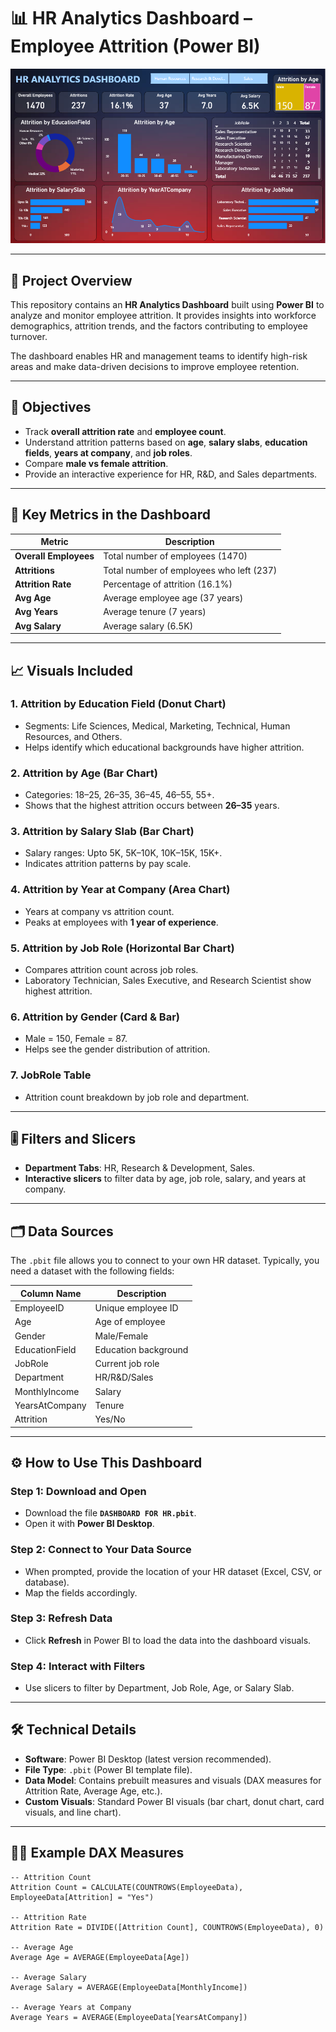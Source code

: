 # 📊 HR Analytics Dashboard – Employee Attrition (Power BI)

![Dashboard Preview](HR-ANALYTICS-DASHBOARD-FOR-ATTRITION.png)

---

## 📌 Project Overview
This repository contains an **HR Analytics Dashboard** built using **Power BI** to analyze and monitor employee attrition. It provides insights into workforce demographics, attrition trends, and the factors contributing to employee turnover.

The dashboard enables HR and management teams to identify high-risk areas and make data-driven decisions to improve employee retention.

---

## 🎯 Objectives
- Track **overall attrition rate** and **employee count**.
- Understand attrition patterns based on **age**, **salary slabs**, **education fields**, **years at company**, and **job roles**.
- Compare **male vs female attrition**.
- Provide an interactive experience for HR, R&D, and Sales departments.

---

## 🧮 Key Metrics in the Dashboard

| Metric                | Description |
|-----------------------|-------------|
| **Overall Employees** | Total number of employees (1470) |
| **Attritions**        | Total number of employees who left (237) |
| **Attrition Rate**    | Percentage of attrition (16.1%) |
| **Avg Age**           | Average employee age (37 years) |
| **Avg Years**         | Average tenure (7 years) |
| **Avg Salary**        | Average salary (6.5K) |

---

## 📈 Visuals Included

### 1. Attrition by Education Field (Donut Chart)
- Segments: Life Sciences, Medical, Marketing, Technical, Human Resources, and Others.
- Helps identify which educational backgrounds have higher attrition.

### 2. Attrition by Age (Bar Chart)
- Categories: 18–25, 26–35, 36–45, 46–55, 55+.
- Shows that the highest attrition occurs between **26–35** years.

### 3. Attrition by Salary Slab (Bar Chart)
- Salary ranges: Upto 5K, 5K–10K, 10K–15K, 15K+.
- Indicates attrition patterns by pay scale.

### 4. Attrition by Year at Company (Area Chart)
- Years at company vs attrition count.
- Peaks at employees with **1 year of experience**.

### 5. Attrition by Job Role (Horizontal Bar Chart)
- Compares attrition count across job roles.
- Laboratory Technician, Sales Executive, and Research Scientist show highest attrition.

### 6. Attrition by Gender (Card & Bar)
- Male = 150, Female = 87.
- Helps see the gender distribution of attrition.

### 7. JobRole Table
- Attrition count breakdown by job role and department.

---

## 🎚️ Filters and Slicers
- **Department Tabs**: HR, Research & Development, Sales.
- **Interactive slicers** to filter data by age, job role, salary, and years at company.

---

## 🗂️ Data Sources
The `.pbit` file allows you to connect to your own HR dataset. Typically, you need a dataset with the following fields:

| Column Name        | Description |
|-------------------|-------------|
| EmployeeID        | Unique employee ID |
| Age               | Age of employee |
| Gender            | Male/Female |
| EducationField    | Education background |
| JobRole           | Current job role |
| Department        | HR/R&D/Sales |
| MonthlyIncome     | Salary |
| YearsAtCompany    | Tenure |
| Attrition         | Yes/No |

---

## ⚙️ How to Use This Dashboard

### Step 1: Download and Open
- Download the file **`DASHBOARD FOR HR.pbit`**.
- Open it with **Power BI Desktop**.

### Step 2: Connect to Your Data Source
- When prompted, provide the location of your HR dataset (Excel, CSV, or database).
- Map the fields accordingly.

### Step 3: Refresh Data
- Click **Refresh** in Power BI to load the data into the dashboard visuals.

### Step 4: Interact with Filters
- Use slicers to filter by Department, Job Role, Age, or Salary Slab.

---

## 🛠️ Technical Details
- **Software**: Power BI Desktop (latest version recommended).
- **File Type**: `.pbit` (Power BI template file).
- **Data Model**: Contains prebuilt measures and visuals (DAX measures for Attrition Rate, Average Age, etc.).
- **Custom Visuals**: Standard Power BI visuals (bar chart, donut chart, card visuals, and line chart).

---

## 🧑‍💻 Example DAX Measures

```DAX
-- Attrition Count
Attrition Count = CALCULATE(COUNTROWS(EmployeeData), EmployeeData[Attrition] = "Yes")

-- Attrition Rate
Attrition Rate = DIVIDE([Attrition Count], COUNTROWS(EmployeeData), 0)

-- Average Age
Average Age = AVERAGE(EmployeeData[Age])

-- Average Salary
Average Salary = AVERAGE(EmployeeData[MonthlyIncome])

-- Average Years at Company
Average Years = AVERAGE(EmployeeData[YearsAtCompany])
